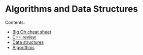 # Algorithms and Data Structures

Contents:

- [Big Oh cheat sheet](https://www.bigocheatsheet.com/)
- [C++ review](https://github.com/roemvaar/algos-and-ds/tree/master/cpp)
- [Data structures](https://github.com/roemvaar/algos-and-ds/tree/master/ds)
- [Algorithms](https://github.com/roemvaar/algos-and-ds/tree/master/algos)

